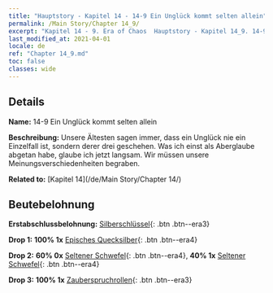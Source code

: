 ```yaml
---
title: "Hauptstory - Kapitel 14 - 14-9 Ein Unglück kommt selten allein"
permalink: /Main Story/Chapter 14_9/
excerpt: "Kapitel 14 - 9. Era of Chaos  Hauptstory - Kapitel 14_9. 14-9 Ein Unglück kommt selten allein"
last_modified_at: 2021-04-01
locale: de
ref: "Chapter 14_9.md"
toc: false
classes: wide
---
```


## Details

 **Name:** 14-9 Ein Unglück kommt selten allein

 **Beschreibung:** Unsere Ältesten sagen immer, dass ein Unglück nie ein Einzelfall ist, sondern derer drei geschehen. Was ich einst als Aberglaube abgetan habe, glaube ich jetzt langsam. Wir müssen unsere Meinungsverschiedenheiten begraben.

 **Related to:** [Kapitel 14](/de/Main Story/Chapter 14/)

## Beutebelohnung

 **Erstabschlussbelohnung:** [Silberschlüssel](/de/Items/con_693/){: .btn .btn--era3}

 **Drop 1:** **100% 1x** [Episches Quecksilber](/de/Items/mat_49/){: .btn .btn--era4}

 **Drop 2:** **60% 0x** [Seltener Schwefel](/de/Items/mat_43/){: .btn .btn--era4}, **40% 1x** [Seltener Schwefel](/de/Items/mat_43/){: .btn .btn--era4}

 **Drop 3:** **100% 1x** [Zauberspruchrollen](/de/Items/con_694/){: .btn .btn--era3}

